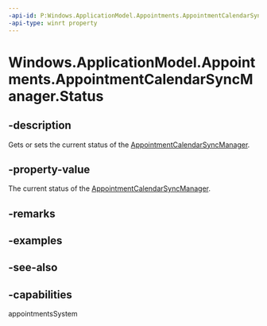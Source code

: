 ```yaml
---
-api-id: P:Windows.ApplicationModel.Appointments.AppointmentCalendarSyncManager.Status
-api-type: winrt property
---
```


<!-- Property syntax
public Windows.ApplicationModel.Appointments.AppointmentCalendarSyncStatus Status { get;  set; }
-->

# Windows.ApplicationModel.Appointments.AppointmentCalendarSyncManager.Status

## -description
Gets or sets the current status of the [AppointmentCalendarSyncManager](appointmentcalendarsyncmanager.md).

## -property-value
The current status of the [AppointmentCalendarSyncManager](appointmentcalendarsyncmanager.md).

## -remarks

## -examples

## -see-also

## -capabilities
appointmentsSystem
